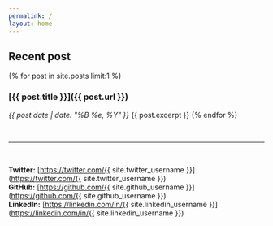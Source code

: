 ```yaml
---
permalink: /
layout: home
---
```


## Recent post

{% for post in site.posts limit:1 %}
### [{{ post.title }}]({{ post.url }})
_{{ post.date | date: "%B %e, %Y" }}_
{{ post.excerpt }}
{% endfor %}

<br/>
<hr/>
<br/>

**Twitter:** [https://twitter.com/{{ site.twitter_username }}](https://twitter.com/{{ site.twitter_username }})<br/>
**GitHub:** [https://github.com/{{ site.github_username }}](https://github.com/{{ site.github_username }})<br/>
**LinkedIn:** [https://linkedin.com/in/{{ site.linkedin_username }}](https://linkedin.com/in/{{ site.linkedin_username }})<br/>
